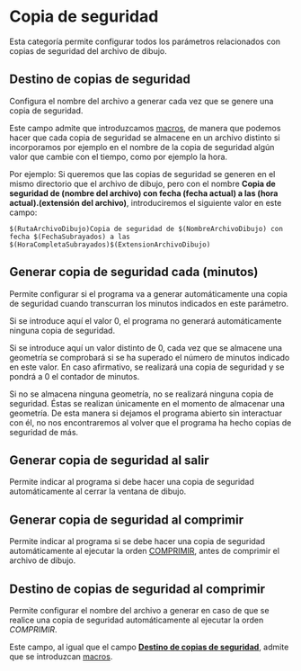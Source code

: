 # Copia de seguridad

Esta categoría permite configurar todos los parámetros relacionados con copias de seguridad del archivo de dibujo.

## Destino de copias de seguridad

Configura el nombre del archivo a generar cada vez que se genere una copia de seguridad.

Este campo admite que introduzcamos [macros](../../macros.md), de manera que podemos hacer que cada copia de seguridad se almacene en un archivo distinto si incorporamos por ejemplo en el nombre de la copia de seguridad algún valor que cambie con el tiempo, como por ejemplo la hora.

Por ejemplo: Si queremos que las copias de seguridad se generen en el mismo directorio que el archivo de dibujo, pero con el nombre **Copia de seguridad de \(nombre del archivo\) con fecha \(fecha actual\) a las \(hora actual\).\(extensión del archivo\)**, introduciremos el siguiente valor en este campo:

```text
$(RutaArchivoDibujo)Copia de seguridad de $(NombreArchivoDibujo) con fecha $(FechaSubrayados) a las $(HoraCompletaSubrayados)$(ExtensionArchivoDibujo)
```

## Generar copia de seguridad cada \(minutos\)

Permite configurar si el programa va a generar automáticamente una copia de seguridad cuando transcurran los minutos indicados en este parámetro.

Si se introduce aquí el valor 0, el programa no generará automáticamente ninguna copia de seguridad.

Si se introduce aquí un valor distinto de 0, cada vez que se almacene una geometría se comprobará si se ha superado el número de minutos indicado en este valor. En caso afirmativo, se realizará una copia de seguridad y se pondrá a 0 el contador de minutos.

Si no se almacena ninguna geometría, no se realizará ninguna copia de seguridad. Éstas se realizan únicamente en el momento de almacenar una geometría. De esta manera si dejamos el programa abierto sin interactuar con él, no nos encontraremos al volver que el programa ha hecho copias de seguridad de más.

## Generar copia de seguridad al salir

Permite indicar al programa si debe hacer una copia de seguridad automáticamente al cerrar la ventana de dibujo.

## Generar copia de seguridad al comprimir

Permite indicar al programa si se debe hacer una copia de seguridad automáticamente al ejecutar la orden [COMPRIMIR](../../ventana-de-dibujo/ordenes/c/comprimir.md), antes de comprimir el archivo de dibujo.

## Destino de copias de seguridad al comprimir

Permite configurar el nombre del archivo a generar en caso de que se realice una copia de seguridad automáticamente al ejecutar la orden _COMPRIMIR_.

Este campo, al igual que el campo [**Destino de copias de seguridad**](copia-de-seguridad.md#destino-de-copias-de-seguridad), admite que se introduzcan [macros](../../macros.md).

